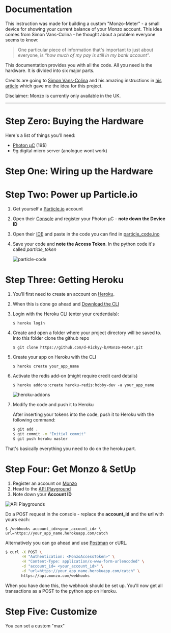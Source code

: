 Documentation
===

This instruction was made for building a custom "Monzo-Meter" - a small device for showing your current balance of your Monzo account. This idea comes from Simon Vans-Colina - he thought about a problem everyone seems to know:
>One particular piece of information that's important to just about everyone, is *“how much of my pay is still in my bank account”*.

This documentation provides you with all the code. All you need is the hardware. It is divided into six major parts.

Credits are going to [Simon Vans-Colina](https://medium.com/@simonvc) and his amazing instructions in [his article](https://medium.com/@simonvc/the-internet-of-things-that-connect-to-your-bank-account-ab8a6a2a44d7) which gave me the idea for this project.

Disclaimer: Monzo is currently only available in the UK.
___
Step Zero: Buying the Hardware
===
Here's a list of things you'll need:
- [Photon µC](https://store.particle.io/) (19$)
- 9g digital micro server (anologue wont work)

Step One: Wiring up the Hardware
===



Step Two: Power up Particle.io
===

1. Get yourself a [Particle.io](https://www.particle.io/) account
2. Open their [Console](https://console.particle.io/devices) and register your Photon µC - **note down the Device ID**
3. Open their [IDE](https://build.particle.io/build) and paste in the code you can find in [particle_code.ino](https://github.com/d-Rickyy-b/Monzo-Meter/blob/master/particle.io/device_code.ino)
4. Save your code and **note the Access Token**. In the python code it's called *particle_token*

   ![particle-code](https://raw.githubusercontent.com/d-Rickyy-b/Monzo-Meter/master/documentation/images/particle.io_token.png)

Step Three: Getting Heroku
===
1. You'll first need to create an account on [Heroku](https://www.heroku.com/).
2. When this is done go ahead and [Download the CLI](https://devcenter.heroku.com/articles/heroku-cli#download-and-install)
3. Login with the Heroku CLI (enter your credentials):

   `$ heroku login`

4. Create and open a folder where your project directory will be saved to.
   Into this folder clone the github repo

   `$ git clone https://github.com/d-Rickyy-b/Monzo-Meter.git`

5. Create your app on Heroku with the CLI

   `$ heroku create your_app_name`

6. Activate the redis add-on (might require credit card details)

   `$ heroku addons:create heroku-redis:hobby-dev -a your_app_name`

   ![heroku-addons](https://raw.githubusercontent.com/d-Rickyy-b/Monzo-Meter/master/documentation/images/heroku_addons.png)

7. Modify the code and push it to Heroku

   After inserting your tokens into the code, push it to Heroku with the following command:

   ```bash
   $ git add .
   $ git commit -m "Initial commit"
   $ git push heroku master
   ```

That's basically everything you need to do on the heroku part.

Step Four: Get Monzo & SetUp
===
1. Register an account on [Monzo](https://monzo.com/)
2. Head to the [API Playground](https://developers.monzo.com/)
3. Note down your **Account ID**

![API Playgrounds](https://raw.githubusercontent.com/d-Rickyy-b/Monzo-Meter/master/documentation/images/api_playgrounds.png)

Do a POST request in the console - replace the **account_id** and the **url** with yours each:

`$ /webhooks account_id=<your_account_id> \ url=https://your_app_name.herokuapp.com/catch`

Alternatively you can go ahead and use [Postman](https://www.getpostman.com/) or cURL.

```bash
$ curl -X POST \
       -H "Authentication: <MonzoAccessToken>" \
       -H "Content-Type: application/x-www-form-urlencoded" \
       -d "account_id= <your_account_id>" \
       -d "url=https://your_app_name.herokuapp.com/catch" \
       https://api.monzo.com/webhooks
```
When you have done this, the webhook should be set up. You'll now get all transactions as a POST to the python app on Heroku.

Step Five: Customize
===
You can set a custom "max"
